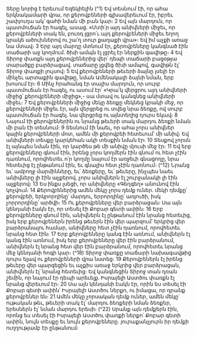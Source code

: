 
Տերը նորից է երեւում Եզեկիելին
(^1) Եվ տեսնում էի, որ ահա երկնակամարի վրա, որ քերովբեների գլխավերեւում էր, իբրեւ շափյուղա ակ՝ գահի նման
մի բան կար։ 2 Եվ այն մարդուն, որ պատմուճան էր հագել, ասաց. «Մտի՛ր այդ անիվների միջեւ, որ քերովբեների տակ
են, բուռդ լցրո՛ւ այդ քերովբեների միջեւ եղող կրակե ածուխներով ու շա՛ղ տուր քաղաքի վրա»։ Եվ իմ աչքի առաջ նա
մտավ։ 3 Երբ այդ մարդը մտնում էր, քերովբեները կանգնած էին տաճարի աջ կողմում. ծխի ամպն էլ լցրել էր ներքին
գավիթը։ 4 Եվ Տիրոջ փառքն այդ քերովբեներից վեր՝ դեպի տաճարի բացօթյա տարածքը բարձրացավ. տաճարը լցվեց
ծխի ամպով, գավիթն էլ՝ Տիրոջ փառքի լույսով։ 5 Եվ քերովբեների թեւերի ձայնը լսելի էր մինչեւ արտաքին գավիթը, նման
Ամենակալի ձայնի նման, երբ խոսում էր։ 6 Մինչ հրահանգ էր տալիս մարդուն, որ սուրբ պատմուճան էր հագել, ու ասում
էր՝ «Կրա՛կ վերցրու այդ անիվների միջից՝ քերովբեների միջից»,- սա մտավ ու կանգնեց անիվների միջեւ։ 7 Եվ
քերովբեների միջից մեկը ձեռքը մեկնեց կրակի մեջ, որ քերովբեների միջեւ էր, այն վերցրեց ու տվեց նրա ձեռքը, ով սուրբ
պատմուճան էր հագել. նա վերցրեց ու այնտեղից դուրս եկավ։ 8 Նայում էի քերովբեներին ու նրանց թեւերի տակ մարդու
ձեռքի նման մի բան էի տեսնում։ 9 Տեսնում էի նաեւ, որ ահա չորս անիվներ կային քերովբեների մոտ, ամեն մի քերովբեի
հետեւում՝ մի անիվ։ Եվ անիվների տեսքը կարկեհան ակի տեսքին նման էր։ 10 Տեսքով չորսն էլ այնպես նման էին, որ
կարծես թե մի անիվը մյուսի մեջ էր։ 11 Եվ երբ քերովբեները գնում էին, իրենց չորս կողմերն էին գնում ու հետ չէին
դառնում, որովհետեւ ո՛ր կողմը նայում էր առջեւի գնացողը, նրա հետեւից էլ ընթանում էին, եւ գնալիս հետ չէին դառնում։
(^12) Նրանց եւ՛ ամբողջ մարմինները, եւ՛ ձեռքերը, եւ՛ թեւերը, ինչպես նաեւ անիվները լի էին աչքերով. չորս անիվներն էլ
շուրջանակի լի էին աչքերով։ 13 Ես ինքս լսեցի, որ անիվները «Գեղգեղ» անունով էին կոչվում։ 14 Քերովբեներից ամեն
մեկը չորս դեմք ուներ. մեկի դեմքը՝ քերովբեի, երկրորդինը՝ մարդու, երրորդինը՝ առյուծի, իսկ չորրորդինը՝ արծվի։ 15 Ու
քերովբեները վեր բարձրացան։ Սա այն կենդանի էակն էր, որ տեսել էի Քոբար գետի ափին։ 16 Երբ քերովբեները գնում
էին, անիվներն էլ ընթանում էին նրանց հետեւից, իսկ երբ քերովբեներն իրենց թեւերն էին վեր պարզում՝ երկրից վեր
բարձրանալու համար, անիվները հետ չէին դառնում, որովհետեւ նրանց հետ էին։ 17 Երբ քերովբեները կանգ էին առնում,
անիվներն էլ կանգ էին առնում, իսկ երբ քերովբեները վեր էին բարձրանում, անիվներն էլ նրանց հետ վեր էին
բարձրանում, որովհետեւ նրանց մեջ կենդանի հոգի կար։
(^18) Տիրոջ փառքը տաճարի նախագավթից դուրս ելավ ու քերովբեների վրա նստեց։ 19 Քերովբեներն էլ իրենց թեւերը
վեր պարզեցին եւ աչքիս առաջ երկրից վեր բարձրացան, անիվներն էլ՝ նրանց հետեւից։ Եվ կանգնեցին Տիրոջ տան դռան
շեմին, որ նայում էր դեպի արեւելք. Իսրայելի Աստծու փառքն էլ նրանց վերեւում էր։ 20 Սա այն կենդանի էակն էր, որին ես
տեսել էի Քոբար գետի ափին՝ Իսրայելի Աստծու ներքո, ու իմացա, որ դրանք քերովբեներ են։ 21 Ամեն մեկը չորսական
դեմք ուներ, ամեն մեկը՝ ութական թեւ, թեւերի տակ էլ՝ մարդու ձեռքերի նման ձեռքեր, երեսներն էլ՝ նման մարդու երեսի։
(^22) Սրանք այն դեմքերն էին, որոնց ես տեսել էի Իսրայելի Աստծու փառքի ներքո՝ Քոբար գետի ափին, նույն տեսքը եւ
նույն քերովբեները. յուրաքանչյուրն իր դեմքի ուղղությամբ էր ընթանում։
